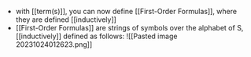 - with [[term(s)]], you can now define [[First-Order Formulas]], where they are defined [[inductively]]
- [[First-Order Formulas]] are strings of symbols over the alphabet of S, [[inductively]] defined as follows:
![[Pasted image 20231024012623.png]]
